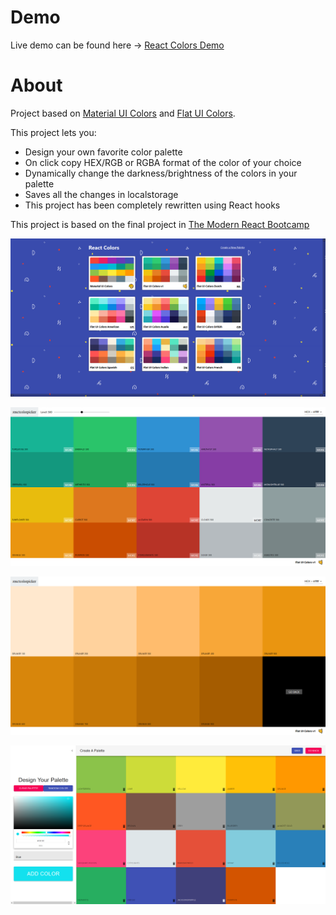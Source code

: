 # Demo

Live demo can be found here -> [React Colors Demo](https://drahl-react-colors.herokuapp.com)

# About

Project based on [Material UI Colors](http://materialuicolors.co) and  [Flat UI Colors](https://flatuicolors.com). 

This project lets you:
* Design your own favorite color palette 
* On click copy HEX/RGB or RGBA format of the color of your choice
* Dynamically change the darkness/brightness of the colors in your palette
* Saves all the changes in localstorage
* This project has been completely rewritten using React hooks
                 
This project is based on the final project in [The Modern React Bootcamp](https://www.udemy.com/course/modern-react-bootcamp/)

![Alt text](./src/images/React-colors.png?raw=true "React Colors")

![Alt text](./src/images/Palette-list.png?raw=true "Palette List")

![Alt text](./src/images/Single-color-palette.png?raw=true "Single Color Palette")

![Alt text](./src/images/Create-palette.png?raw=true "Create Palette")


